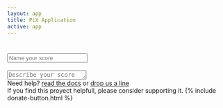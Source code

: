 ```yaml
---
layout: app
title: PiX Application
active: app
---
```

<h1 class='score-header'><input placeholder='Name your score'></h1>
<textarea class='score-description' placeholder='Describe your score' rows='1'></textarea>


<div id="pix-template">
	<!-- Handlebars template-->
</div>

<script id="layout-score" type="text/x-handlebars-template">
{{debug}}
	<div class='pix-score'>
	     <ul class='pix-header'>
			<li class='block block-user'><div class='pix-group'><i class='pix pix-person'></i><label>person</label></div></li>
			<li class='block block-dialogue'><div class='pix-group'><i class='pix pix-dialogue'></i><label>dialogue</label></div></li>
			<li class='block block-system'><div class='pix-group'><i class='pix pix-system'></i><label>system</label></div></li>
		</ul>
        <div class="step-mask">
    	    <ul class='pix-steps'>
    	    {% raw %}
    	        {{{step}}} 
    	    {% endraw %}
    	    </ul>
        </div>
	</div>
</script>

<script id="service-score" type="text/x-handlebars-template">
{{debug}}
    <div class='pix-score'>
         <ul class='pix-header'>
         <li class='block block-enviroment'><div class='pix-group'><i class='pix pix-body'></i><label>enviroment</label></div></li>
            <li class='block block-user'><div class='pix-group'><i class='pix pix-person'></i><label>person</label></div></li>
            <li class='block block-dialogue'><div class='pix-group'><i class='pix pix-dialogue'></i><label>dialogue</label></div></li>
            <li class='block block-system'><div class='pix-group'><i class='pix pix-system'></i><label>system</label></div></li>
            <li class='block block-supporting-processes'><div class='pix-group'><i class='pix pix-process'></i><label>supporting processes</label></div></li>
        </ul>
        <div class="step-mask">
            <ul class='pix-steps'>
            {% raw %}
                {{{step}}} 
            {% endraw %}
            </ul>
        </div>
    </div>
</script>

<script id="layout-score-no-header" type="text/x-handlebars-template">
{{debug}}
    <div class='pix-score'>
        <ul class='pix-steps'>
        {% raw %}
            {{{step}}} 
        {% endraw %}
        </ul>
    </div>
</script>
<script id="pix-service-step" type="text/x-handlebars-template">
    <li class='pix-step'>
        <textarea class="note top" rows='1' placeholder='type here...'>{% raw %}{{{step_title}}}{% endraw %}</textarea>
        <div class="fly-link top">
            <a href="#split" class="btn btn-tools tool-split" title="split score"><img src='{{ site.baseurl }}/img/tool_split.svg'></a>
            <a href="#remove" class="btn btn-tools tool-remove" title="remove step"><img src='{{ site.baseurl }}/img/tool_remove.svg'></a>
            <a href="#add" class="btn btn-tools tool-add" title="add step"><img src='{{ site.baseurl }}/img/tool_add.svg'></a>
        </div>
        <ul>
            <li class='block block-enviroment'>
                <textarea rows='10' placeholder='type here...'></textarea>
                <div class="pix-div-input" contenteditable="true">{% raw %}{{{enviroment}}}{% endraw %}</div>
            </li>
            <li class='block block-user'>
                <textarea rows='10' placeholder='type here...'></textarea>
                <div class="pix-div-input" contenteditable="true">{% raw %}{{{user}}}{% endraw %}</div>
            </li>
            <li class='block block-dialogue'>
                <textarea rows='10' placeholder='type here...'></textarea>
                <div class="pix-div-input" contenteditable="true">{% raw %}{{{dialogue}}}{% endraw %}</div>
            </li>
            <li class='block block-system'>
                <textarea rows='10' placeholder='type here...'></textarea>
                <div class="pix-div-input" contenteditable="true">{% raw %}{{{system}}}{% endraw %}</div>
            </li>
            <li class='block block-supporting-processes'>
                <textarea rows='10' placeholder='type here...'></textarea>
                <div class="pix-div-input" contenteditable="true">{% raw %}{{{supporting-processes}}}{% endraw %}</div>
            </li>
        </ul>
        <div class="fly-link bottom">
            <a href="#add-note" class="btn btn-xs btn-tools tool-note" title="add note"><img src='{{ site.baseurl }}/img/tool_nota.svg'></a>
        </div>
            <textarea class="note bottom" rows='10' placeholder='type here...'>{% raw %}{{{note}}}{% endraw %}</textarea>
    </li>
</script>
<script id="pix-step" type="text/x-handlebars-template">
	<li class='pix-step'>
        <textarea class="note top" rows='1' placeholder='type here...'>{% raw %}{{{step_title}}}{% endraw %}</textarea>
        <div class="fly-link top">
            <a href="#split" class="btn btn-tools tool-split" title="split score"><img src='{{ site.baseurl }}/img/tool_split.svg'></a>
            <a href="#remove" class="btn btn-tools tool-remove" title="remove step"><img src='{{ site.baseurl }}/img/tool_remove.svg'></a>
            <a href="#add" class="btn btn-tools tool-add" title="add step"><img src='{{ site.baseurl }}/img/tool_add.svg'></a>
        </div>
        <ul>
            <li class='block block-user'>
                <textarea rows='10' placeholder='type here...'></textarea>
                <div class="pix-div-input" contenteditable="true">{% raw %}{{{user}}}{% endraw %}</div>
            </li>
            <li class='block block-dialogue'>
                <textarea rows='10' placeholder='type here...'></textarea>
                <div class="pix-div-input" contenteditable="true">{% raw %}{{{dialogue}}}{% endraw %}</div>
            </li>
            <li class='block block-system'>
                <textarea rows='10' placeholder='type here...'></textarea>
                <div class="pix-div-input" contenteditable="true">{% raw %}{{{system}}}{% endraw %}</div>
            </li>
        </ul>
        <div class="fly-link bottom">
            <a href="#add-note" class="btn btn-xs btn-tools tool-note" title="add note"><img src='{{ site.baseurl }}/img/tool_nota.svg'></a>
        </div>
            <textarea class="note bottom" rows='10' placeholder='type here...'>{% raw %}{{{note}}}{% endraw %}</textarea>
    </li>
</script>

<div class="help-line hp">Need help? <a href='{{ site.baseurl }}/pages/docs'>read the docs</a> or <a href='{{ site.baseurl }}/pages/contact'>drop us a line</a><br>If you find this proyect helpfull, please consider supporting it. {% include donate-button.html %}</div>
<div id="embed-info" style="display:none">
    <h3>Embed code:</h3>
    <textarea class="embedcode" style="width:100%" rows="5">
    </textarea>
     <p>Copy this code and paste it in the <acronym title='Hyper Text Markup Language'>HTML</acronym> editor of your website. <a class='embed-close btn btn-xs btn-primary pull-right'>OK</a></p>

</div>
